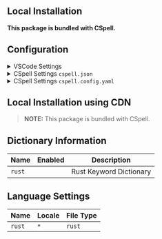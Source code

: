 ## Local Installation

**This package is bundled with CSpell.**

## Configuration

<details>
<summary>VSCode Settings</summary>

Add the following to your VSCode settings:

**`.vscode/settings.json`**

```jsonc
{
  "cSpell.dictionaries": ["rust"],
}
```

</details>

<details>
<summary>CSpell Settings <code>cspell.json</code></summary>

**`cspell.json`**

```jsonc
{
  "dictionaries": ["rust"],
}
```

</details>

<details>
<summary>CSpell Settings <code>cspell.config.yaml</code></summary>

**`cspell.config.yaml`**

```yaml
dictionaries:
  - rust
```

</details>

## Local Installation using CDN

> **NOTE:** This package is bundled with CSpell.

## Dictionary Information

| Name   | Enabled | Description             |
| ------ | ------- | ----------------------- |
| `rust` |         | Rust Keyword Dictionary |

## Language Settings

| Name   | Locale | File Type |
| ------ | ------ | --------- |
| `rust` | `*`    | `rust`    |
